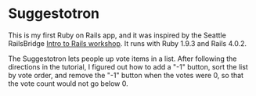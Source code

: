 # Suggestotron

This is my first Ruby on Rails app, and it was inspired by the Seattle RailsBridge [Intro to Rails workshop](http://railsbridge.nird.us/intro-to-rails/). It runs with Ruby 1.9.3 and Rails 4.0.2.

The Suggestotron lets people up vote items in a list. After following the directions in the tutorial, I figured out how to add a "-1" button, sort the list by vote order, and remove the "-1" button when the votes were 0, so that the vote count would not go below 0.
